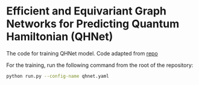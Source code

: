 # Efficient and Equivariant Graph Networks for Predicting Quantum Hamiltonian (QHNet)

The code for training QHNet model.
Code adapted from [repo](https://github.com/divelab/AIRS/tree/main/OpenDFT/QHNet)

For the training, run the following command from the root of the repository:

```bash
python run.py --config-name qhnet.yaml
```
